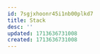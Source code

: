```yaml
---
id: 7sgjxhoonr45i1nb00plkd7
title: Stack
desc: ''
updated: 1713636731008
created: 1713636731008
---
```

